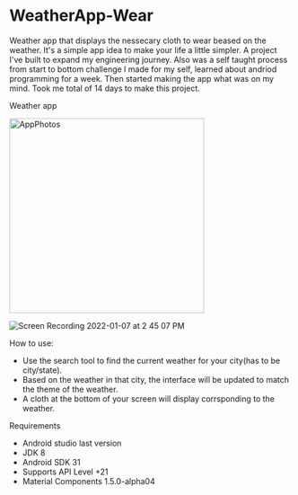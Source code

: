 # WeatherApp-Wear
Weather app that displays the nessecary cloth to wear beased on the weather. It's a simple app idea to make your life a little simpler. A project I've built to expand my engineering journey. Also was a self taught process from start to bottom challenge I made for my self, learned about andriod programming for a week. Then started making the app what was on my mind. Took me total of 14 days to make this project.

Weather app

<img width="347" alt="AppPhotos" src="https://user-images.githubusercontent.com/80492184/148599526-cbd39381-c93b-4be1-821e-2b4221ff461d.png"> 

![Screen Recording 2022-01-07 at 2 45 07 PM](https://user-images.githubusercontent.com/80492184/148621927-8e055322-8a50-475a-a009-e13128635d84.gif)


How to use:

- Use the search tool to find the current weather for your city(has to be city/state).
- Based on the weather in that city, the interface will be updated to match the theme of the weather.
- A cloth at the bottom of your screen will display corrsponding to the weather.

Requirements

- Android studio last version
- JDK 8
- Android SDK 31
- Supports API Level +21
- Material Components 1.5.0-alpha04







